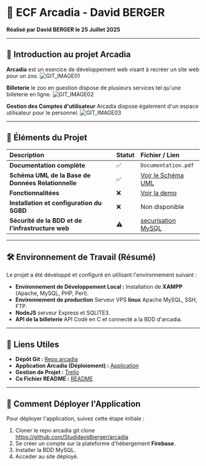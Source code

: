 # 🦒 ECF Arcadia - David BERGER

**Réalisé par David BERGER le 25 Juillet 2025**

---

## 📖 Introduction au projet Arcadia

**Arcadia** est un exercice de développement web visant à recréer un site web pour un zoo.
![GIT_IMAGE01](assets/img/icon/GIT_IMG_01.png)

**Billeterie**
le zoo en question dispose de plusieurs services tel qu'une billeterie en ligne.
![GIT_IMAGE02](assets/img/icon/GIT_IMG_02.png)

**Gestion des Comptes d'utilisateur**
Arcadia dispose également d'un espace utilisateur pour le personnel.
![GIT_IMAGE03](assets/img/icon/GIT_IMG_03.1png)

---

## 🧩 Éléments du Projet

| Description | Statut | Fichier / Lien |
| :--- | :--- | :--- |
| **Documentation complète** | ✅ | `Documentation.pdf` |
| **Schéma UML de la Base de Données Relationnelle** | ✅ | [Voir le Schéma UML](assets/img/icon/diagramme.png) |
| **Fonctionnalitées** | ❌ | [Voir la demo](https://google.fr) |
| **Installation et configuration du SGBD** | ❌ | Non disponible |
| **Sécurité de la BDD et de l'infrastructure web** | ⚠️ | [securisation MySQL](https://) |

---
## 🛠️ Environnement de Travail (Résumé)

Le projet a été développé et configuré en utilisant l'environnement suivant :

* **Environnement de Développement Local :** Installation de **XAMPP** (Apache, MySQL, PHP, Perl).
* **Environnement de production** Serveur VPS **linux** Apache MySQL, SSH, FTP.
* **NodeJS** serveur Express et SQLITE3.
* **API de la billeterie** API Codé en C et connecté a la BDD d'arcadia.

---

## 🔗 Liens Utiles

* **Dépôt Git :** [Repo arcadia](https://github.com/Studidavidberger/arcadia)
* **Application Arcadia (Déploiement) :** [Application](https://google.fr)
* **Gestion de Projet :** [Trello](https://google.fr)
* **Ce Fichier README :** [README](https://github.com/Studidavidberger/arcadia/README.md)

---

## 🚀 Comment Déployer l'Application
Pour déployer l'application, suivez cette étape initiale :

1. Cloner le repo arcadia git clone https://github.com/Studidavidberger/arcadia
2. Se créer un compte sur la plateforme d'hébergement **Firebase**.
3. Installer la BDD MySQL.
4. Acceder au site déployé.
